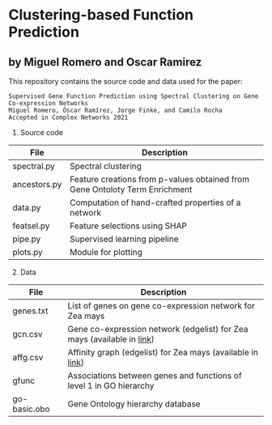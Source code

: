 # Clustering-based Function Prediction
## by Miguel Romero and Oscar Ramirez

This repository contains the source code and data used for the paper:

    Supervised Gene Function Prediction using Spectral Clustering on Gene Co-expression Networks
    Miguel Romero, Óscar Ramírez, Jorge Finke, and Camilo Rocha
    Accepted in Complex Networks 2021


 1. Source code

| File | Description |
| ---- | ----------- |
| spectral.py | Spectral clustering |
| ancestors.py | Feature creations from p-values obtained from Gene Ontoloty Term Enrichment |
| data.py | Computation of hand-crafted properties of a network |
| featsel.py | Feature selections using SHAP |
| pipe.py | Supervised learning pipeline |
| plots.py | Module for plotting |

 2. Data

| File | Description |
| ---- | ----------- |
| genes.txt | List of genes on gene co-expression network for Zea mays |
| gcn.csv | Gene co-expression network (edgelist) for Zea mays (available in [link]) |
| affg.csv | Affinity graph (edgelist) for Zea mays (available in [link]) |
| gfunc | Associations between genes and functions of level 1 in GO hierarchy |
| go-basic.obo | Gene Ontology hierarchy database |

[link]: https://drive.google.com/drive/folders/1aIahl4a75BgicCcybpZAT2UPzdyZJE3T?usp=sharing
